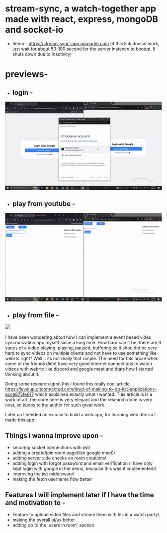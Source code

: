 # stream-sync, a watch-together app made with react, express, mongoDB and socket-io 

- demo - https://stream-sync-app.onrender.com
  (if this link doesnt work, just wait for about 50-100 second for the server instance to bootup. It shuts down due to inactivity)

# previews-

 - ## login - 
![](https://github.com/taketec/stream-sync/blob/main/previews/login.gif)


 - ## play from youtube - 
![](https://github.com/taketec/stream-sync/blob/main/previews/youtube.gif)


 - ## play from file - 
![](https://github.com/taketec/stream-sync/blob/main/previews/file.gif)


I have been wondering about how I can implement a event based video syncronization app myself since a long time. How hard can it be, there are 3 states of a video playing, playing, paused, buffering so it shouldnt be very hard to sync videos on multiple clients and not have to use something like webrtc right? Well... its not really that simple. The need for this arose when some of my friends didnt have very good internet connections to watch videos with webrtc like discord and google meet and thats how I started thinking about it. 

Doing some research upon this I found this really cool article https://levelup.gitconnected.com/tired-of-making-to-do-list-applications-acce875fe617 which explained exactly what I wanted. This article is is a work of art, the code here is very elegant and the research done is very neat, so kudos to the author for such great work.

Later on I needed an excuse to build a web app, for learning web dev so I made this app.



## Things i wanna improve upon - 
- securing socket connections with jwt\
- adding a create/join room page(like google meet)\
- adding server side checks on room creations\
- adding login with forgot password and email verification (i have only kept login with google in the demo, because this wasnt implemented)\
- improving the jwt middleware\
- making the fetch username flow better

## Features I will implement later if I have the time and motivation to -
- Feature to upload video files and stream them with hls in a watch party\
- making the overall ui/ux better
- adding dp to the 'users in room' section
 
